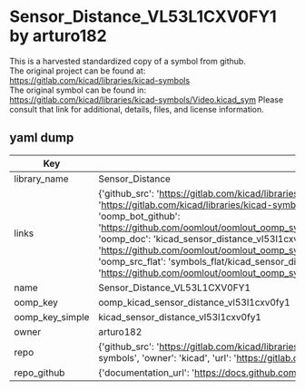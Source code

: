 # Sensor_Distance_VL53L1CXV0FY1 by arturo182  
This is a harvested standardized copy of a symbol from github.  
The original project can be found at:  
https://gitlab.com/kicad/libraries/kicad-symbols  
The original symbol can be found in:
https://gitlab.com/kicad/libraries/kicad-symbols/Video.kicad_sym
Please consult that link for additional, details, files, and license information.  
## yaml dump  
| Key | Value |  
| --- | --- |  
| library_name | Sensor_Distance |  
| links | {'github_src': 'https://gitlab.com/kicad/libraries/kicad-symbols/Video.kicad_sym', 'github_src_repo': 'https://gitlab.com/kicad/libraries/kicad-symbols', 'oomp_bot': 'kicad_sensor_distance_vl53l1cxv0fy1/working', 'oomp_bot_github': 'https://github.com/oomlout/oomlout_oomp_symbol_bot/tree/main/kicad_sensor_distance_vl53l1cxv0fy1/working', 'oomp_doc': 'kicad_sensor_distance_vl53l1cxv0fy1/working', 'oomp_doc_github': 'https://github.com/oomlout/oomlout_oomp_symbol_doc/tree/main/kicad_sensor_distance_vl53l1cxv0fy1/working', 'oomp_src_flat': 'symbols_flat/kicad_sensor_distance_vl53l1cxv0fy1/working', 'oomp_src_flat_github': 'https://github.com/oomlout/oomlout_oomp_symbol_src/tree/main/kicad_sensor_distance_vl53l1cxv0fy1/working'} |  
| name | Sensor_Distance_VL53L1CXV0FY1 |  
| oomp_key | oomp_kicad_sensor_distance_vl53l1cxv0fy1 |  
| oomp_key_simple | kicad_sensor_distance_vl53l1cxv0fy1 |  
| owner | arturo182 |  
| repo | {'github_src': 'https://gitlab.com/kicad/libraries/kicad-symbols/Video.kicad_sym', 'name': 'libraries/kicad-symbols', 'owner': 'kicad', 'url': 'https://gitlab.com/kicad/libraries/kicad-symbols'} |  
| repo_github | {'documentation_url': 'https://docs.github.com/rest/repos/repos#get-a-repository', 'message': 'Not Found'} |  

